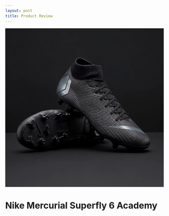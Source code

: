 ```yaml
---
layout: post
title: Product Review
---
```


![Product](/images/187768.jpg)

# Nike Mercurial Superfly 6 Academy 

